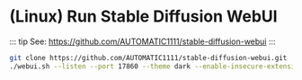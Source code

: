 # (Linux) Run Stable Diffusion WebUI

::: tip See: https://github.com/AUTOMATIC1111/stable-diffusion-webui
:::

```sh
git clone https://github.com/AUTOMATIC1111/stable-diffusion-webui.git
./webui.sh --listen --port 17860 --theme dark --enable-insecure-extension-access
```
